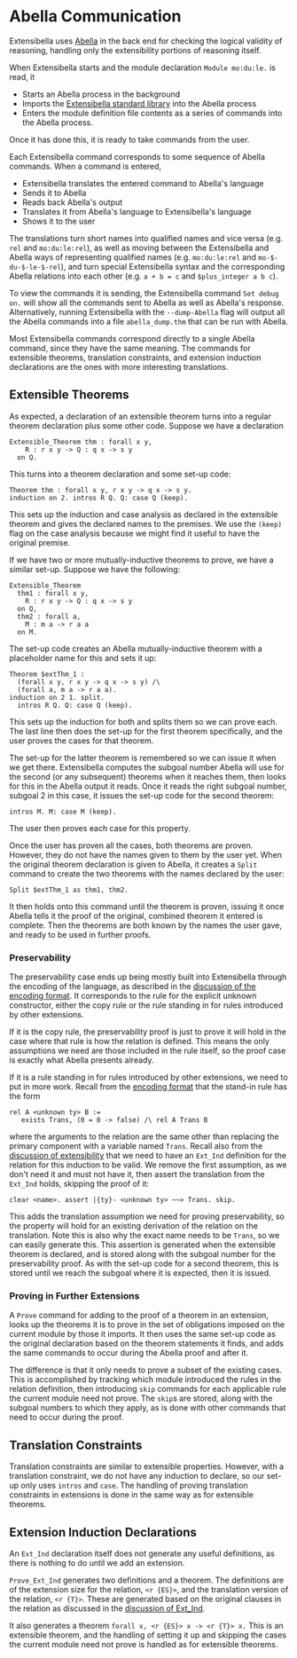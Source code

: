 # Abella Communication
Extensibella uses [Abella](http://abella-prover.org/index.html) in the
back end for checking the logical validity of reasoning, handling only
the extensibility portions of reasoning itself.

When Extensibella starts and the module declaration `Module mo:du:le.`
is read, it
* Starts an Abella process in the background
* Imports the [Extensibella standard library](../stdLib) into the
  Abella process
* Enters the module definition file contents as a series of commands
  into the Abella process.

Once it has done this, it is ready to take commands from the user.

Each Extensibella command corresponds to some sequence of Abella
commands.  When a command is entered,
* Extensibella translates the entered command to Abella's language
* Sends it to Abella
* Reads back Abella's output
* Translates it from Abella's language to Extensibella's language
* Shows it to the user

The translations turn short names into qualified names and vice versa
(e.g. `rel` and `mo:du:le:rel`), as well as moving between the
Extensibella and Abella ways of representing qualified names
(e.g. `mo:du:le:rel` and `mo-$-du-$-le-$-rel`), and turn special
Extensibella syntax and the corresponding Abella relations into each
other (e.g. `a + b = c` and `$plus_integer a b c`).

To view the commands it is sending, the Extensibella command `Set
debug on.` will show all the commands sent to Abella as well as
Abella's response.  Alternatively, running Extensibella with the
`--dump-Abella` flag will output all the Abella commands into a file
`abella_dump.thm` that can be run with Abella.

Most Extensibella commands correspond directly to a single Abella
command, since they have the same meaning.  The commands for
extensible theorems, translation constraints, and extension induction
declarations are the ones with more interesting translations.


## Extensible Theorems
As expected, a declaration of an extensible theorem turns into a
regular theorem declaration plus some other code.  Suppose we have a
declaration
```
Extensible_Theorem thm : forall x y,
    R : r x y -> Q : q x -> s y
  on Q.
```
This turns into a theorem declaration and some set-up code:
```
Theorem thm : forall x y, r x y -> q x -> s y.
induction on 2. intros R Q. Q: case Q (keep).
```
This sets up the induction and case analysis as declared in the
extensible theorem and gives the declared names to the premises.  We
use the `(keep)` flag on the case analysis because we might find it
useful to have the original premise.

If we have two or more mutually-inductive theorems to prove, we have a
similar set-up.  Suppose we have the following:
```
Extensible_Theorem
  thm1 : forall x y,
    R : r x y -> Q : q x -> s y
  on Q,
  thm2 : forall a,
    M : m a -> r a a
  on M.
```
The set-up code creates an Abella mutually-inductive theorem with a
placeholder name for this and sets it up:
```
Theorem $extThm_1 :
  (forall x y, r x y -> q x -> s y) /\
  (forall a, m a -> r a a).
induction on 2 1. split.
  intros R Q. Q: case Q (keep).
```
This sets up the induction for both and splits them so we can prove
each.  The last line then does the set-up for the first theorem
specifically, and the user proves the cases for that theorem.

The set-up for the latter theorem is remembered so we can issue it
when we get there.  Extensibella computes the subgoal number Abella
will use for the second (or any subsequent) theorems when it reaches
them, then looks for this in the Abella output it reads.  Once it
reads the right subgoal number, subgoal 2 in this case, it issues the
set-up code for the second theorem:
```
intros M. M: case M (keep).
```
The user then proves each case for this property.

Once the user has proven all the cases, both theorems are proven.
However, they do not have the names given to them by the user yet.
When the original theorem declaration is given to Abella, it creates a
`Split` command to create the two theorems with the names declared by
the user:
```
Split $extThm_1 as thm1, thm2.
```
It then holds onto this command until the theorem is proven, issuing
it once Abella tells it the proof of the original, combined theorem it
entered is complete.  Then the theorems are both known by the names
the user gave, and ready to be used in further proofs.

### Preservability
The preservability case ends up being mostly built into Extensibella
through the encoding of the language, as described in the [discussion
of the encoding format](encoding_format.md).  It corresponds to the
rule for the explicit unknown constructor, either the copy rule or the
rule standing in for rules introduced by other extensions.

If it is the copy rule, the preservability proof is just to prove it
will hold in the case where that rule is how the relation is defined.
This means the only assumptions we need are those included in the rule
itself, so the proof case is exactly what Abella presents already.

If it is a rule standing in for rules introduced by other extensions,
we need to put in more work.  Recall from the [encoding
format](encoding_format.md) that the stand-in rule has the form
```
rel A <unknown ty> B :=
   exists Trans, (0 = 0 -> false) /\ rel A Trans B
```
where the arguments to the relation are the same other than replacing
the primary component with a variable named `Trans`.  Recall also from
the [discussion of extensibility](extensibility.md) that we need to
have an `Ext_Ind` definition for the relation for this induction to be
valid.  We remove the first assumption, as we don't need it and must
not have it, then assert the translation from the `Ext_Ind` holds,
skipping the proof of it:
```
clear <name>. assert |{ty}- <unknown ty> ~~> Trans. skip.
```
This adds the translation assumption we need for proving
preservability, so the property will hold for an existing derivation
of the relation on the translation.  Note this is also why the exact
name needs to be `Trans`, so we can easily generate this.  This
assertion is generated when the extensible theorem is declared, and is
stored along with the subgoal number for the preservability proof.  As
with the set-up code for a second theorem, this is stored until we
reach the subgoal where it is expected, then it is issued.

### Proving in Further Extensions
A `Prove` command for adding to the proof of a theorem in an
extension, looks up the theorems it is to prove in the set of
obligations imposed on the current module by those it imports.  It
then uses the same set-up code as the original declaration based on
the theorem statements it finds, and adds the same commands to occur
during the Abella proof and after it.

The difference is that it only needs to prove a subset of the existing
cases.  This is accomplished by tracking which module introduced the
rules in the relation definition, then introducing `skip` commands for
each applicable rule the current module need not prove.  The `skip`s
are stored, along with the subgoal numbers to which they apply, as is
done with other commands that need to occur during the proof.


## Translation Constraints
Translation constraints are similar to extensible properties.
However, with a translation constraint, we do not have any induction
to declare, so our set-up only uses `intros` and `case`.  The handling
of proving translation constraints in extensions is done in the same
way as for extensible theorems.


## Extension Induction Declarations
An `Ext_Ind` declaration itself does not generate any useful
definitions, as there is nothing to do until we add an extension.

`Prove_Ext_Ind` generates two definitions and a theorem.  The
definitions are of the extension size for the relation, `<r {ES}>`,
and the translation version of the relation, `<r {T}>`.  These are
generated based on the original clauses in the relation as discussed
in the [discussion of Ext_Ind](extensibility.md).

It also generates a theorem `forall x, <r {ES}> x -> <r {T}> x.`  This
is an extensible theorem, and the handling of setting it up and
skipping the cases the current module need not prove is handled as for
extensible theorems.
